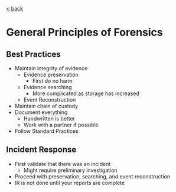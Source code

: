 [< back](../README.md)

# General Principles of Forensics 

## Best Practices
- Maintain integrity of evidence
    - Evidence preservation
        - First do no harm
    - Evidence searching
        - More complicated as storage has increased
    - Event Reconstruction
- Maintain chain of custody
- Document everything
    - Handwritten is better
    - Work with a partner if possible
- Follow Standard Practices

## Incident Response
- First validate that there was an incident
    - Might require preliminary investigation
- Proceed with preservation, searching, and event reconstruction
- IR is not done until your reports are complete




